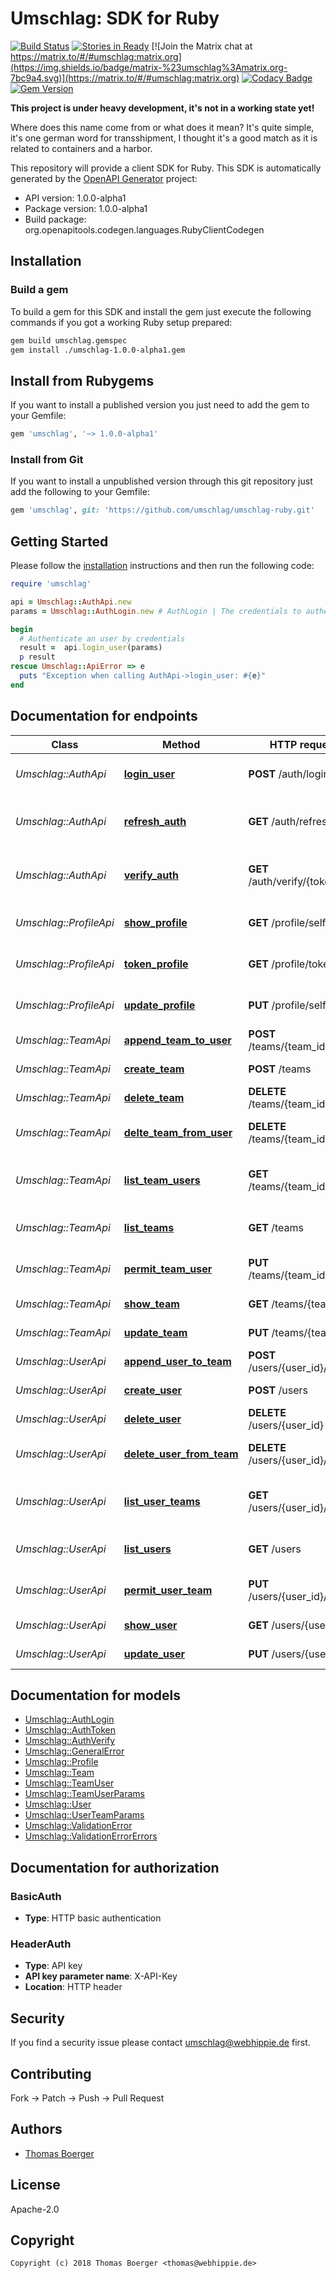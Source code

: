 # Umschlag: SDK for Ruby

[![Build Status](http://cloud.drone.io/api/badges/umschlag/umschlag-ruby/status.svg)](http://cloud.drone.io/umschlag/umschlag-ruby)
[![Stories in Ready](https://badge.waffle.io/umschlag/umschlag-api.svg?label=ready&title=Ready)](http://waffle.io/umschlag/umschlag-api)
[![Join the Matrix chat at https://matrix.to/#/#umschlag:matrix.org](https://img.shields.io/badge/matrix-%23umschlag%3Amatrix.org-7bc9a4.svg)](https://matrix.to/#/#umschlag:matrix.org)
[![Codacy Badge](https://api.codacy.com/project/badge/Grade/892ff7a444a24efeb15864823512b970)](https://www.codacy.com/app/umschlag/umschlag-ruby?utm_source=github.com&amp;utm_medium=referral&amp;utm_content=umschlag/umschlag-ruby&amp;utm_campaign=Badge_Grade)
[![Gem Version](https://badge.fury.io/rb/umschlag.svg)](https://badge.fury.io/rb/umschlag)

**This project is under heavy development, it's not in a working state yet!**

Where does this name come from or what does it mean? It's quite simple, it's one german word for transshipment, I thought it's a good match as it is related to containers and a harbor.

This repository will provide a client SDK for Ruby. This SDK is automatically generated by the [OpenAPI Generator](https://openapi-generator.tech) project:

- API version: 1.0.0-alpha1
- Package version: 1.0.0-alpha1
- Build package: org.openapitools.codegen.languages.RubyClientCodegen


## Installation


### Build a gem

To build a gem for this SDK and install the gem just execute the following commands if you got a working Ruby setup prepared:

```bash
gem build umschlag.gemspec
gem install ./umschlag-1.0.0-alpha1.gem
```


## Install from Rubygems

If you want to install a published version you just need to add the gem to your Gemfile:

```ruby
gem 'umschlag', '~> 1.0.0-alpha1'
```


### Install from Git

If you want to install a unpublished version through this git repository just add the following to your Gemfile:

```ruby
gem 'umschlag', git: 'https://github.com/umschlag/umschlag-ruby.git'
```


## Getting Started

Please follow the [installation](#installation) instructions and then run the following code:

```ruby
require 'umschlag'

api = Umschlag::AuthApi.new
params = Umschlag::AuthLogin.new # AuthLogin | The credentials to authenticate

begin
  # Authenticate an user by credentials
  result =  api.login_user(params)
  p result
rescue Umschlag::ApiError => e
  puts "Exception when calling AuthApi->login_user: #{e}"
end

```


## Documentation for endpoints

Class | Method | HTTP request | Description
------------ | ------------- | ------------- | -------------
*Umschlag::AuthApi* | [**login_user**](docs/AuthApi.md#login_user) | **POST** /auth/login | Authenticate an user by credentials
*Umschlag::AuthApi* | [**refresh_auth**](docs/AuthApi.md#refresh_auth) | **GET** /auth/refresh | Refresh an auth token before it expires
*Umschlag::AuthApi* | [**verify_auth**](docs/AuthApi.md#verify_auth) | **GET** /auth/verify/{token} | Verify validity for an authentication token
*Umschlag::ProfileApi* | [**show_profile**](docs/ProfileApi.md#show_profile) | **GET** /profile/self | Retrieve an unlimited auth token
*Umschlag::ProfileApi* | [**token_profile**](docs/ProfileApi.md#token_profile) | **GET** /profile/token | Retrieve an unlimited auth token
*Umschlag::ProfileApi* | [**update_profile**](docs/ProfileApi.md#update_profile) | **PUT** /profile/self | Retrieve an unlimited auth token
*Umschlag::TeamApi* | [**append_team_to_user**](docs/TeamApi.md#append_team_to_user) | **POST** /teams/{team_id}/users | Assign a user to team
*Umschlag::TeamApi* | [**create_team**](docs/TeamApi.md#create_team) | **POST** /teams | Create a new team
*Umschlag::TeamApi* | [**delete_team**](docs/TeamApi.md#delete_team) | **DELETE** /teams/{team_id} | Delete a specific team
*Umschlag::TeamApi* | [**delte_team_from_user**](docs/TeamApi.md#delte_team_from_user) | **DELETE** /teams/{team_id}/users | Remove a user from team
*Umschlag::TeamApi* | [**list_team_users**](docs/TeamApi.md#list_team_users) | **GET** /teams/{team_id}/users | Fetch all users assigned to team
*Umschlag::TeamApi* | [**list_teams**](docs/TeamApi.md#list_teams) | **GET** /teams | Fetch all available teams
*Umschlag::TeamApi* | [**permit_team_user**](docs/TeamApi.md#permit_team_user) | **PUT** /teams/{team_id}/users | Update user perms for team
*Umschlag::TeamApi* | [**show_team**](docs/TeamApi.md#show_team) | **GET** /teams/{team_id} | Fetch a specific team
*Umschlag::TeamApi* | [**update_team**](docs/TeamApi.md#update_team) | **PUT** /teams/{team_id} | Update a specific team
*Umschlag::UserApi* | [**append_user_to_team**](docs/UserApi.md#append_user_to_team) | **POST** /users/{user_id}/teams | Assign a team to user
*Umschlag::UserApi* | [**create_user**](docs/UserApi.md#create_user) | **POST** /users | Create a new user
*Umschlag::UserApi* | [**delete_user**](docs/UserApi.md#delete_user) | **DELETE** /users/{user_id} | Delete a specific user
*Umschlag::UserApi* | [**delete_user_from_team**](docs/UserApi.md#delete_user_from_team) | **DELETE** /users/{user_id}/teams | Remove a team from user
*Umschlag::UserApi* | [**list_user_teams**](docs/UserApi.md#list_user_teams) | **GET** /users/{user_id}/teams | Fetch all teams assigned to user
*Umschlag::UserApi* | [**list_users**](docs/UserApi.md#list_users) | **GET** /users | Fetch all available users
*Umschlag::UserApi* | [**permit_user_team**](docs/UserApi.md#permit_user_team) | **PUT** /users/{user_id}/teams | Update team perms for user
*Umschlag::UserApi* | [**show_user**](docs/UserApi.md#show_user) | **GET** /users/{user_id} | Fetch a specific user
*Umschlag::UserApi* | [**update_user**](docs/UserApi.md#update_user) | **PUT** /users/{user_id} | Update a specific user


## Documentation for models

 - [Umschlag::AuthLogin](docs/AuthLogin.md)
 - [Umschlag::AuthToken](docs/AuthToken.md)
 - [Umschlag::AuthVerify](docs/AuthVerify.md)
 - [Umschlag::GeneralError](docs/GeneralError.md)
 - [Umschlag::Profile](docs/Profile.md)
 - [Umschlag::Team](docs/Team.md)
 - [Umschlag::TeamUser](docs/TeamUser.md)
 - [Umschlag::TeamUserParams](docs/TeamUserParams.md)
 - [Umschlag::User](docs/User.md)
 - [Umschlag::UserTeamParams](docs/UserTeamParams.md)
 - [Umschlag::ValidationError](docs/ValidationError.md)
 - [Umschlag::ValidationErrorErrors](docs/ValidationErrorErrors.md)


## Documentation for authorization


### BasicAuth

- **Type**: HTTP basic authentication

### HeaderAuth


- **Type**: API key
- **API key parameter name**: X-API-Key
- **Location**: HTTP header


## Security

If you find a security issue please contact umschlag@webhippie.de first.


## Contributing

Fork -> Patch -> Push -> Pull Request


## Authors

* [Thomas Boerger](https://github.com/tboerger)


## License

Apache-2.0


## Copyright

```
Copyright (c) 2018 Thomas Boerger <thomas@webhippie.de>
```

